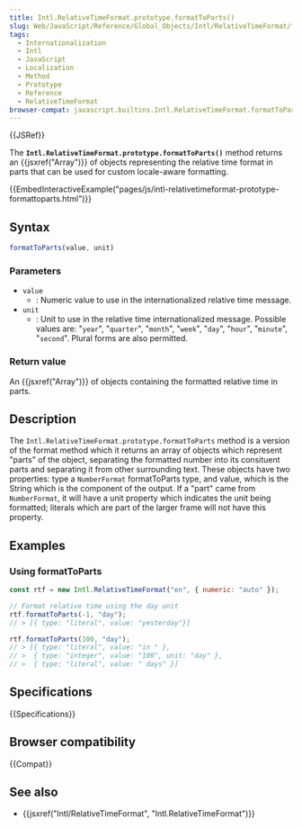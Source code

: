 ```yaml
---
title: Intl.RelativeTimeFormat.prototype.formatToParts()
slug: Web/JavaScript/Reference/Global_Objects/Intl/RelativeTimeFormat/formatToParts
tags:
  - Internationalization
  - Intl
  - JavaScript
  - Localization
  - Method
  - Prototype
  - Reference
  - RelativeTimeFormat
browser-compat: javascript.builtins.Intl.RelativeTimeFormat.formatToParts
---
```

{{JSRef}}

The **`Intl.RelativeTimeFormat.prototype.formatToParts()`** method returns an
{{jsxref("Array")}} of objects representing the relative time format in
parts that can be used for custom locale-aware formatting.

{{EmbedInteractiveExample("pages/js/intl-relativetimeformat-prototype-formattoparts.html")}}

<!-- The source for this interactive example is stored in a GitHub repository. If you'd like to contribute to the interactive examples project, please clone https://github.com/mdn/interactive-examples and send us a pull request. -->

## Syntax

```js
formatToParts(value, unit)
```

### Parameters

- `value`
  - : Numeric value to use in the internationalized relative time message.
- `unit`
  - : Unit to use in the relative time internationalized message. Possible
    values are: "`year`", "`quarter`", "`month`", "`week`", "`day`", "`hour`",
    "`minute`", "`second`". Plural forms are also permitted.

### Return value

An {{jsxref("Array")}} of objects containing the formatted relative time in
parts.

## Description

<div>The <code>Intl.RelativeTimeFormat.prototype.formatToParts</code> method is a version of the format method which it returns an array of objects which represent "parts" of the object, separating the formatted number into its consituent parts and separating it from other surrounding text. These objects have two properties: type a <code>NumberFormat</code> formatToParts type, and value, which is the String which is the component of the output. If a "part" came from <code>NumberFormat</code>, it will have a unit property which indicates the unit being formatted; literals which are part of the larger frame will not have this property.</div>

## Examples

### Using formatToParts

```js
const rtf = new Intl.RelativeTimeFormat("en", { numeric: "auto" });

// Format relative time using the day unit
rtf.formatToParts(-1, "day");
// > [{ type: "literal", value: "yesterday"}]

rtf.formatToParts(100, "day");
// > [{ type: "literal", value: "in " },
// >  { type: "integer", value: "100", unit: "day" },
// >  { type: "literal", value: " days" }]
```

## Specifications

{{Specifications}}

## Browser compatibility

{{Compat}}

## See also

- {{jsxref("Intl/RelativeTimeFormat", "Intl.RelativeTimeFormat")}}
